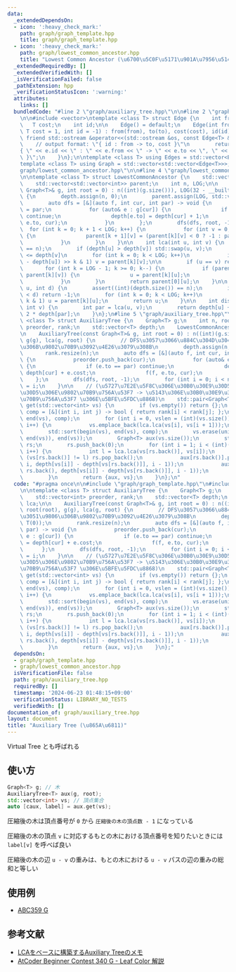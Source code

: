 ```yaml
---
data:
  _extendedDependsOn:
  - icon: ':heavy_check_mark:'
    path: graph/graph_template.hpp
    title: graph/graph_template.hpp
  - icon: ':heavy_check_mark:'
    path: graph/lowest_common_ancestor.hpp
    title: "Lowest Common Ancestor (\u6700\u5C0F\u5171\u901A\u7956\u5148)"
  _extendedRequiredBy: []
  _extendedVerifiedWith: []
  _isVerificationFailed: false
  _pathExtension: hpp
  _verificationStatusIcon: ':warning:'
  attributes:
    links: []
  bundledCode: "#line 2 \"graph/auxiliary_tree.hpp\"\n\n#line 2 \"graph/graph_template.hpp\"\
    \n\n#include <vector>\ntemplate <class T> struct Edge {\n    int from, to;\n \
    \   T cost;\n    int id;\n\n    Edge() = default;\n    Edge(int from, int to,\
    \ T cost = 1, int id = -1) : from(from), to(to), cost(cost), id(id) {}\n\n   \
    \ friend std::ostream &operator<<(std::ostream &os, const Edge<T> &e) {\n    \
    \    // output format: \"{ id : from -> to, cost }\"\n        return os << \"\
    { \" << e.id << \" : \" << e.from << \" -> \" << e.to << \", \" << e.cost << \"\
    \ }\";\n    }\n};\n\ntemplate <class T> using Edges = std::vector<Edge<T>>;\n\
    template <class T> using Graph = std::vector<std::vector<Edge<T>>>;\n#line 2 \"\
    graph/lowest_common_ancestor.hpp\"\n\n#line 4 \"graph/lowest_common_ancestor.hpp\"\
    \n\ntemplate <class T> struct LowestCommonAncestor {\n    std::vector<int> depth;\n\
    \    std::vector<std::vector<int>> parent;\n    int n, LOG;\n\n    LowestCommonAncestor(const\
    \ Graph<T>& g, int root = 0) : n((int)(g.size())), LOG(32 - __builtin_clz(n))\
    \ {\n        depth.assign(n, 0);\n        parent.assign(LOG, std::vector<int>(n));\n\
    \        auto dfs = [&](auto f, int cur, int par) -> void {\n            parent[0][cur]\
    \ = par;\n            for (auto& e : g[cur]) {\n                if (e.to == par)\
    \ continue;\n                depth[e.to] = depth[cur] + 1;\n                f(f,\
    \ e.to, cur);\n            }\n        };\n        dfs(dfs, root, -1);\n      \
    \  for (int k = 0; k + 1 < LOG; k++) {\n            for (int v = 0; v < n; v++)\
    \ {\n                parent[k + 1][v] = (parent[k][v] < 0 ? -1 : parent[k][parent[k][v]]);\n\
    \            }\n        }\n    }\n\n    int lca(int u, int v) {\n        assert((int)(depth.size())\
    \ == n);\n        if (depth[u] > depth[v]) std::swap(u, v);\n        // depth[u]\
    \ <= depth[v]\n        for (int k = 0; k < LOG; k++)\n            if ((depth[v]\
    \ - depth[u]) >> k & 1) v = parent[k][v];\n\n        if (u == v) return u;\n \
    \       for (int k = LOG - 1; k >= 0; k--) {\n            if (parent[k][u] !=\
    \ parent[k][v]) {\n                u = parent[k][u];\n                v = parent[k][v];\n\
    \            }\n        }\n        return parent[0][u];\n    }\n\n    int level_ancestor(int\
    \ u, int d) {\n        assert((int)(depth.size()) == n);\n        if (depth[u]\
    \ < d) return -1;\n        for (int k = 0; k < LOG; k++)\n            if (d >>\
    \ k & 1) u = parent[k][u];\n        return u;\n    }\n\n    int distance(int u,\
    \ int v) {\n        int par = lca(u, v);\n        return depth[u] + depth[v] -\
    \ 2 * depth[par];\n    }\n};\n#line 5 \"graph/auxiliary_tree.hpp\"\n\ntemplate\
    \ <class T> struct AuxiliaryTree {\n    Graph<T> g;\n    int n, root;\n    std::vector<int>\
    \ preorder, rank;\n    std::vector<T> depth;\n    LowestCommonAncestor<T> lca;\n\
    \n    AuxiliaryTree(const Graph<T>& g, int root = 0) : n((int)(g.size())), root(root),\
    \ g(g), lca(g, root) {\n        // DFS\u3057\u3066\u884C\u304D\u304C\u3051\u9806\
    \u306B\u9802\u70B9\u3092\u4E26\u3079\u308B\n        depth.assign(n, T(0));\n \
    \       rank.resize(n);\n        auto dfs = [&](auto f, int cur, int par) -> void\
    \ {\n            preorder.push_back(cur);\n            for (auto& e : g[cur])\
    \ {\n                if (e.to == par) continue;\n                depth[e.to] =\
    \ depth[cur] + e.cost;\n                f(f, e.to, cur);\n            }\n    \
    \    };\n        dfs(dfs, root, -1);\n        for (int i = 0; i < n; i++) rank[preorder[i]]\
    \ = i;\n    }\n\n    // (\u5727\u7E2E\u5F8C\u306E\u30B0\u30E9\u30D5, \u30B0\u30E9\
    \u30D5\u306E\u9802\u70B9\u756A\u53F7 -> \u5143\u306E\u30B0\u30E9\u30D5\u306E\u9802\
    \u70B9\u756A\u53F7 \u306E\u5BFE\u5FDC\u8868)\n    std::pair<Graph<T>, std::vector<int>>\
    \ get(std::vector<int> vs) {\n        if (vs.empty()) return {};\n        auto\
    \ comp = [&](int i, int j) -> bool { return rank[i] < rank[j]; };\n        std::sort(begin(vs),\
    \ end(vs), comp);\n        for (int i = 0, vslen = (int)(vs.size()); i + 1 < vslen;\
    \ i++) {\n            vs.emplace_back(lca.lca(vs[i], vs[i + 1]));\n        }\n\
    \        std::sort(begin(vs), end(vs), comp);\n        vs.erase(unique(begin(vs),\
    \ end(vs)), end(vs));\n        Graph<T> aux(vs.size());\n        std::vector<int>\
    \ rs;\n        rs.push_back(0);\n        for (int i = 1; i < (int)(vs.size());\
    \ i++) {\n            int l = lca.lca(vs[rs.back()], vs[i]);\n            while\
    \ (vs[rs.back()] != l) rs.pop_back();\n            aux[rs.back()].push_back(Edge(rs.back(),\
    \ i, depth[vs[i]] - depth[vs[rs.back()]], i - 1));\n            aux[i].push_back(Edge(i,\
    \ rs.back(), depth[vs[i]] - depth[vs[rs.back()]], i - 1));\n            rs.push_back(i);\n\
    \        }\n        return {aux, vs};\n    }\n};\n"
  code: "#pragma once\n\n#include \"graph/graph_template.hpp\"\n#include \"graph/lowest_common_ancestor.hpp\"\
    \n\ntemplate <class T> struct AuxiliaryTree {\n    Graph<T> g;\n    int n, root;\n\
    \    std::vector<int> preorder, rank;\n    std::vector<T> depth;\n    LowestCommonAncestor<T>\
    \ lca;\n\n    AuxiliaryTree(const Graph<T>& g, int root = 0) : n((int)(g.size())),\
    \ root(root), g(g), lca(g, root) {\n        // DFS\u3057\u3066\u884C\u304D\u304C\
    \u3051\u9806\u306B\u9802\u70B9\u3092\u4E26\u3079\u308B\n        depth.assign(n,\
    \ T(0));\n        rank.resize(n);\n        auto dfs = [&](auto f, int cur, int\
    \ par) -> void {\n            preorder.push_back(cur);\n            for (auto&\
    \ e : g[cur]) {\n                if (e.to == par) continue;\n                depth[e.to]\
    \ = depth[cur] + e.cost;\n                f(f, e.to, cur);\n            }\n  \
    \      };\n        dfs(dfs, root, -1);\n        for (int i = 0; i < n; i++) rank[preorder[i]]\
    \ = i;\n    }\n\n    // (\u5727\u7E2E\u5F8C\u306E\u30B0\u30E9\u30D5, \u30B0\u30E9\
    \u30D5\u306E\u9802\u70B9\u756A\u53F7 -> \u5143\u306E\u30B0\u30E9\u30D5\u306E\u9802\
    \u70B9\u756A\u53F7 \u306E\u5BFE\u5FDC\u8868)\n    std::pair<Graph<T>, std::vector<int>>\
    \ get(std::vector<int> vs) {\n        if (vs.empty()) return {};\n        auto\
    \ comp = [&](int i, int j) -> bool { return rank[i] < rank[j]; };\n        std::sort(begin(vs),\
    \ end(vs), comp);\n        for (int i = 0, vslen = (int)(vs.size()); i + 1 < vslen;\
    \ i++) {\n            vs.emplace_back(lca.lca(vs[i], vs[i + 1]));\n        }\n\
    \        std::sort(begin(vs), end(vs), comp);\n        vs.erase(unique(begin(vs),\
    \ end(vs)), end(vs));\n        Graph<T> aux(vs.size());\n        std::vector<int>\
    \ rs;\n        rs.push_back(0);\n        for (int i = 1; i < (int)(vs.size());\
    \ i++) {\n            int l = lca.lca(vs[rs.back()], vs[i]);\n            while\
    \ (vs[rs.back()] != l) rs.pop_back();\n            aux[rs.back()].push_back(Edge(rs.back(),\
    \ i, depth[vs[i]] - depth[vs[rs.back()]], i - 1));\n            aux[i].push_back(Edge(i,\
    \ rs.back(), depth[vs[i]] - depth[vs[rs.back()]], i - 1));\n            rs.push_back(i);\n\
    \        }\n        return {aux, vs};\n    }\n};"
  dependsOn:
  - graph/graph_template.hpp
  - graph/lowest_common_ancestor.hpp
  isVerificationFile: false
  path: graph/auxiliary_tree.hpp
  requiredBy: []
  timestamp: '2024-06-23 01:48:15+09:00'
  verificationStatus: LIBRARY_NO_TESTS
  verifiedWith: []
documentation_of: graph/auxiliary_tree.hpp
layout: document
title: "Auxiliary Tree (\u865A\u6811)"
---
```


Virtual Tree とも呼ばれる

## 使い方

```cpp
Graph<T> g; // 木
AuxiliaryTree<T> aux(g, root);
std::vector<int> vs; // 頂点集合
auto [caux, label] = aux.get(vs);
```

圧縮後の木は頂点番号が `0` から `圧縮後の木の頂点数 - 1` になっている

圧縮後の木の頂点 `v` に対応するもとの木における頂点番号を知りたいときには `label[v]` を呼べば良い

圧縮後の木の辺 `u - v` の重みは、もとの木における `u - v` パスの辺の重みの総和と等しい

## 使用例

- [ABC359 G](https://atcoder.jp/contests/abc359/submissions/54857051)

## 参考文献

- [LCAをベースに構築するAuxiliary Treeのメモ](https://smijake3.hatenablog.com/entry/2019/09/15/200200)
- [AtCoder Beginner Contest 340 G - Leaf Color 解説](https://atcoder.jp/contests/abc340/editorial/9249)
